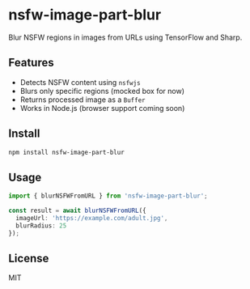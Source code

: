 # nsfw-image-part-blur

Blur NSFW regions in images from URLs using TensorFlow and Sharp.

## Features

- Detects NSFW content using `nsfwjs`
- Blurs only specific regions (mocked box for now)
- Returns processed image as a `Buffer`
- Works in Node.js (browser support coming soon)

## Install

```bash
npm install nsfw-image-part-blur
```

## Usage

```ts
import { blurNSFWFromURL } from 'nsfw-image-part-blur';

const result = await blurNSFWFromURL({
  imageUrl: 'https://example.com/adult.jpg',
  blurRadius: 25
});
```

## License

MIT